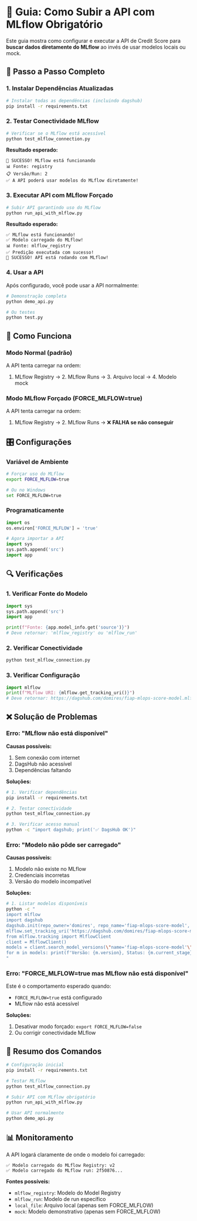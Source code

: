 # 🎯 Guia: Como Subir a API com MLflow Obrigatório

Este guia mostra como configurar e executar a API de Credit Score para **buscar dados diretamente do MLflow** ao invés de usar modelos locais ou mock.

## 🚀 Passo a Passo Completo

### 1. **Instalar Dependências Atualizadas**

```bash
# Instalar todas as dependências (incluindo dagshub)
pip install -r requirements.txt
```

### 2. **Testar Conectividade MLflow**

```bash
# Verificar se o MLflow está acessível
python test_mlflow_connection.py
```

**Resultado esperado:**
```
🎉 SUCESSO! MLflow está funcionando
📊 Fonte: registry  
📋 Versão/Run: 2
✅ A API poderá usar modelos do MLflow diretamente!
```

### 3. **Executar API com MLflow Forçado**

```bash
# Subir API garantindo uso do MLflow
python run_api_with_mlflow.py
```

**Resultado esperado:**
```
✅ MLflow está funcionando!
✅ Modelo carregado do MLflow!
📊 Fonte: mlflow_registry
✅ Predição executada com sucesso!
🎉 SUCESSO! API está rodando com MLflow!
```

### 4. **Usar a API**

Após configurado, você pode usar a API normalmente:

```bash
# Demonstração completa
python demo_api.py

# Ou testes
python test.py
```

## 🔧 Como Funciona

### **Modo Normal (padrão)**
A API tenta carregar na ordem:
1. MLflow Registry → 2. MLflow Runs → 3. Arquivo local → 4. Modelo mock

### **Modo MLflow Forçado (FORCE_MLFLOW=true)**
A API tenta carregar na ordem:
1. MLflow Registry → 2. MLflow Runs → ❌ **FALHA se não conseguir**

## 🎛️ Configurações

### **Variável de Ambiente**

```bash
# Forçar uso do MLflow
export FORCE_MLFLOW=true

# Ou no Windows
set FORCE_MLFLOW=true
```

### **Programaticamente**

```python
import os
os.environ['FORCE_MLFLOW'] = 'true'

# Agora importar a API
import sys
sys.path.append('src')
import app
```

## 🔍 Verificações

### **1. Verificar Fonte do Modelo**

```python
import sys
sys.path.append('src')
import app

print(f"Fonte: {app.model_info.get('source')}")
# Deve retornar: 'mlflow_registry' ou 'mlflow_run'
```

### **2. Verificar Conectividade**

```bash
python test_mlflow_connection.py
```

### **3. Verificar Configuração**

```python
import mlflow
print(f"MLflow URI: {mlflow.get_tracking_uri()}")
# Deve retornar: https://dagshub.com/domires/fiap-mlops-score-model.mlflow
```

## ❌ Solução de Problemas

### **Erro: "MLflow não está disponível"**

**Causas possíveis:**
1. Sem conexão com internet
2. DagsHub não acessível
3. Dependências faltando

**Soluções:**
```bash
# 1. Verificar dependências
pip install -r requirements.txt

# 2. Testar conectividade
python test_mlflow_connection.py

# 3. Verificar acesso manual
python -c "import dagshub; print('✅ DagsHub OK')"
```

### **Erro: "Modelo não pôde ser carregado"**

**Causas possíveis:**
1. Modelo não existe no MLflow
2. Credenciais incorretas
3. Versão do modelo incompatível

**Soluções:**
```bash
# 1. Listar modelos disponíveis
python -c "
import mlflow
import dagshub
dagshub.init(repo_owner='domires', repo_name='fiap-mlops-score-model', mlflow=True)
mlflow.set_tracking_uri('https://dagshub.com/domires/fiap-mlops-score-model.mlflow')
from mlflow.tracking import MlflowClient
client = MlflowClient()
models = client.search_model_versions(\"name='fiap-mlops-score-model'\")
for m in models: print(f'Versão: {m.version}, Status: {m.current_stage}')
"
```

### **Erro: "FORCE_MLFLOW=true mas MLflow não está disponível"**

Este é o comportamento esperado quando:
- `FORCE_MLFLOW=true` está configurado
- MLflow não está acessível

**Soluções:**
1. Desativar modo forçado: `export FORCE_MLFLOW=false`
2. Ou corrigir conectividade MLflow

## 🎯 Resumo dos Comandos

```bash
# Configuração inicial
pip install -r requirements.txt

# Testar MLflow
python test_mlflow_connection.py

# Subir API com MLflow obrigatório
python run_api_with_mlflow.py

# Usar API normalmente
python demo_api.py
```

## 📊 Monitoramento

A API logará claramente de onde o modelo foi carregado:

```
✅ Modelo carregado do MLflow Registry: v2
✅ Modelo carregado do MLflow run: 2f50876...
```

**Fontes possíveis:**
- `mlflow_registry`: Modelo do Model Registry
- `mlflow_run`: Modelo de run específico  
- `local_file`: Arquivo local (apenas sem FORCE_MLFLOW)
- `mock`: Modelo demonstrativo (apenas sem FORCE_MLFLOW)